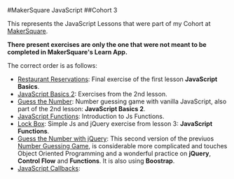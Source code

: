 #MakerSquare JavaScript
##Cohort 3

This represents the JavaScript Lessons that were part of my Cohort at [MakerSquare](http://www.makersquare.com/). 

**There present exercises are only the one that were not meant to be completed in MakerSquare's Learn App.**

The correct order is as follows:

- [Restaurant Reservations](https://github.com/drjorgepolanco/mks/blob/master/immersive/javascript/restaurant_reservation.html): Final exercise of the first lesson **JavaScript Basics**.
- [JavaScript Basics 2](https://github.com/drjorgepolanco/mks/blob/master/immersive/javascript/javascript_basics_2.html): Exercises from the 2nd lesson.
- [Guess the Number](https://github.com/drjorgepolanco/mks/blob/master/immersive/javascript/guess-the-number.html): Number guessing game with vanilla JavaScript, also part of the 2nd lesson: **JavaScript Basics 2**.
- [JavaScript Functions](): Introduction to Js Functions.
- [Lock Box](): Simple Js and jQuery exercise from lesson 3: **JavaScript Functions**.
- [Guess the Number with jQuery](): This second version of the previuos [Number Guessing Game](https://github.com/drjorgepolanco/mks/blob/master/immersive/javascript/guess-the-number.html), is considerable more complicated and touches Object Oriented Programming and a wonderful practice on **jQuery**, **Control Flow** and **Functions**. It is also using **Boostrap**.
- [JavaScript Callbacks](): 
